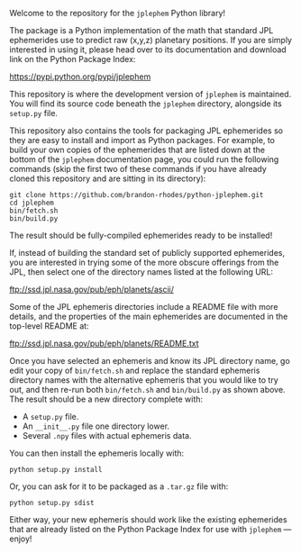 
Welcome to the repository for the `jplephem` Python library!

The package is a Python implementation of the math that standard JPL
ephemerides use to predict raw (x,y,z) planetary positions.  If you are
simply interested in using it, please head over to its documentation and
download link on the Python Package Index:

https://pypi.python.org/pypi/jplephem

This repository is where the development version of `jplephem` is
maintained.  You will find its source code beneath the `jplephem`
directory, alongside its `setup.py` file.

This repository also contains the tools for packaging JPL ephemerides so
they are easy to install and import as Python packages.  For example, to
build your own copies of the ephemerides that are listed down at the
bottom of the `jplephem` documentation page, you could run the following
commands (skip the first two of these commands if you have already
cloned this repository and are sitting in its directory):

    git clone https://github.com/brandon-rhodes/python-jplephem.git
    cd jplephem
    bin/fetch.sh
    bin/build.py

The result should be fully-compiled ephemerides ready to be installed!

If, instead of building the standard set of publicly supported
ephemerides, you are interested in trying some of the more obscure
offerings from the JPL, then select one of the directory names listed at
the following URL:

ftp://ssd.jpl.nasa.gov/pub/eph/planets/ascii/

Some of the JPL ephemeris directories include a README file with more
details, and the properties of the main ephemerides are documented in
the top-level README at:

ftp://ssd.jpl.nasa.gov/pub/eph/planets/README.txt

Once you have selected an ephemeris and know its JPL directory name, go
edit your copy of `bin/fetch.sh` and replace the standard ephemeris
directory names with the alternative ephemeris that you would like to
try out, and then re-run both `bin/fetch.sh` and `bin/build.py` as shown
above.  The result should be a new directory complete with:

* A `setup.py` file.
* An `__init__.py` file one directory lower.
* Several `.npy` files with actual ephemeris data.

You can then install the ephemeris locally with:

    python setup.py install

Or, you can ask for it to be packaged as a `.tar.gz` file with:

    python setup.py sdist

Either way, your new ephemeris should work like the existing ephemerides
that are already listed on the Python Package Index for use with
`jplephem` — enjoy!
